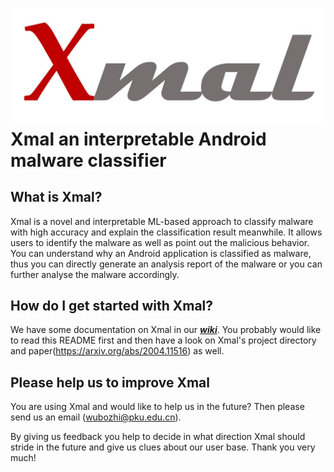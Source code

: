 ![Xmal logo](img/Xmal_Logo.jpg)
Xmal an interpretable Android malware classifier
=========================================================

What is Xmal?
---------------
Xmal is a novel and interpretable ML-based approach to classify malware with
high accuracy and explain the classification result meanwhile. It allows users
to identify the malware as well as point out the malicious behavior. You can 
understand why an Android application is classified as malware, thus you can 
directly generate an analysis report of the malware or you can further analyse
the malware accordingly. 

How do I get started with Xmal?
---------------------------------
We have some documentation on Xmal in our [_**wiki**_](https://github.com/wubozhi/xmal/wiki). You probably would like to read 
this README first and then have a look on Xmal's project directory and paper(https://arxiv.org/abs/2004.11516) as well.

Please help us to improve Xmal
--------------------------------
You are using Xmal and would like to help us in the future? Then please 
send us an email (wubozhi@pku.edu.cn).

By giving us feedback you help to decide in what direction Xmal should stride in
the future and give us clues about our user base. Thank you very much!
